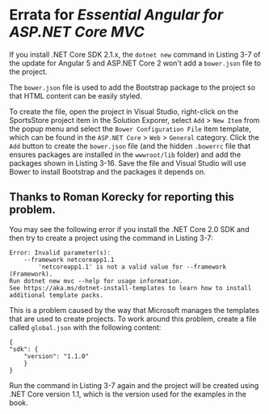 # Errata for *Essential Angular for ASP.NET Core MVC*

If you install .NET Core SDK 2.1.x, the `dotnet new` command in Listing 3-7 of the update for Angular 5 and ASP.NET Core 2 won't add a `bower.json` file to the project.

The `bower.json` file is used to add the Bootstrap package to the project so that HTML content can be easily styled. 

To create the file, open the project in Visual Studio, right-click on the SportsStore project item in the Solution Exporer, select `Add` > `New Item` from the popup menu and select the `Bower Configuration File` item template, which can be found in the `ASP.NET Core` > `Web` > `General` category. Click the `Add` button to create the `bower.json` file (and the hidden `.bowerrc` file that ensures packages are installed in the `wwwroot/lib` folder) and add the packages shown in Listing 3-16. Save the file and Visual Studio will use Bower to install Bootstrap and the packages it depends on.

Thanks to Roman Korecky for reporting this problem.
---

You may see the following error if you install the .NET Core 2.0 SDK and then try to create a project using the command in Listing 3-7:

    Error: Invalid parameter(s):
        --framework netcoreapp1.1
            'netcoreapp1.1' is not a valid value for --framework (Framework).
    Run dotnet new mvc --help for usage information.
    See https://aka.ms/dotnet-install-templates to learn how to install additional template packs.

This is a problem caused by the way that Microsoft manages the templates that are used to create projects. To work around this problem, create a file called `global.json` with the following content:

    {
    "sdk": {
        "version": "1.1.0"
        }
    }

Run the command in Listing 3-7 again and the project will be created using .NET Core version 1.1, which is the version used for the examples in the book.

